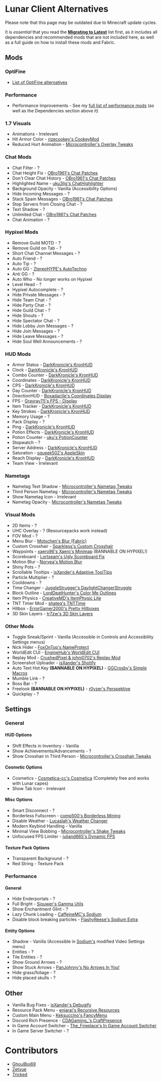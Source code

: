# Lunar Client Alternatives

Please note that this page may be outdated due to Minecraft update cycles.

It is *essential* that you read the **[Migrating to Latest](https://alternatives.microcontrollers.dev/latest/migrating)** list first, as it includes all dependencies and recommended mods that are not included here, as well as a full guide on how to install these mods and Fabric.

## Mods

### OptiFine

* [List of OptiFine alternatives](https://lambdaurora.dev/optifine_alternatives)


### Performance

* Performance Improvements - See my [full list of performance mods](https://alternatives.microcontrollers.dev/latest/migrating/#performance) (as well as the Dependencies section above it)

### 1.7 Visuals

* Animations - Irrelevant
* Hit Armor Color - [rizecookey's CookeyMod](https://github.com/rizecookey/CookeyMod/releases/latest)
* Reduced Hurt Animation - [Microcontroller's Overlay Tweaks](https://modrinth.com/mod/overlaytweaks)

### Chat Mods

* Chat Filter - ?
* Chat Height Fix - [OBro1961's Chat Patches](https://modrinth.com/mod/chatpatches)
* Don't Clear Chat History - [OBro1961's Chat Patches](https://modrinth.com/mod/chatpatches)
* Highlighted Name - [uku3lig's ChatHighlighter](https://modrinth.com/mod/chathighlighter)
* Background Opacity - Vanilla (Accessibility Options)
* Hide Incoming Messages - ?
* Stack Spam Messages - [OBro1961's Chat Patches](https://modrinth.com/mod/chatpatches)
* Stop Servers from Closing Chat - ?
* Text Shadow - ?
* Unlimited Chat - [OBro1961's Chat Patches](https://modrinth.com/mod/chatpatches)
* Chat Animation - ?

### Hypixel Mods


* Remove Guild MOTD - ?
* Remove Guild on Tab - ?
* Short Chat Channel Messages - ?
* Auto Friend - ?
* Auto Tip - ?
* Auto GG - [ZtereoHYPE's AutoTechno](https://modrinth.com/mod/autotechno)
* Anti GG - ?
* Auto Who - No longer works on Hypixel
* Level Head - ?
* Hypixel Autocomplete - ?
* Hide Private Messages - ?
* Hide Team Chat - ?
* Hide Party Chat - ?
* Hide Guild Chat - ?
* Hide Shouts - ?
* Hide Spectator Chat - ?
* Hide Lobby Join Messages - ?
* Hide Join Messages - ?
* Hide Leave Messages - ?
* Hide Soul Well Announcements - ?

### HUD Mods

* Armor Status - [DarkKronicle's KronHUD](https://modrinth.com/mod/kronhud)
* Clock - [DarkKronicle's KronHUD](https://modrinth.com/mod/kronhud)
* Combo Counter - [DarkKronicle's KronHUD](https://modrinth.com/mod/kronhud)
* Coordinates - [DarkKronicle's KronHUD](https://modrinth.com/mod/kronhud)
* CPS - [DarkKronicle's KronHUD](https://modrinth.com/mod/kronhud)
* Day Counter - [DarkKronicle's KronHUD](https://modrinth.com/mod/kronhud)
* DirectionHUD - [Boxadactle's Coordinates Display](https://modrinth.com/mod/coordinates-display)
* FPS - [Grayray75's FPS - Display](https://modrinth.com/mod/fpsdisplay)
* Item Tracker - [DarkKronicle's KronHUD](https://modrinth.com/mod/kronhud)
* Key Strokes - [DarkKronicle's KronHUD](https://modrinth.com/mod/kronhud)
* Memory Usage - ?
* Pack Display - ?
* Ping - [DarkKronicle's KronHUD](https://modrinth.com/mod/kronhud)
* Potion Effects - [DarkKronicle's KronHUD](https://modrinth.com/mod/kronhud)
* Potion Counter - [uku's PotionCounter](https://modrinth.com/mod/potioncounter)
* Stopwatch - ?
* Server Address -  [DarkKronicle's KronHUD](https://modrinth.com/mod/kronhud)
* Saturation - [squeek502's AppleSkin](https://modrinth.com/mod/appleskin)
* Reach Display - [DarkKronicle's KronHUD](https://modrinth.com/mod/kronhud)
* Team View - Irrelevant

### Nametags

* Nametag Text Shadow -  [Microcontroller's Nametag Tweaks](https://modrinth.com/mod/nametagtweaks)
* Third Person Nametag - [Microcontroller's Nametag Tweaks](https://modrinth.com/mod/nametagtweaks)
* Show Nametag Icon - Irrelevant
* Nametag Opacity - [Microcontroller's Nametag Tweaks](https://modrinth.com/mod/nametagtweaks)

### Visual Mods

* 2D Items - ?
* UHC Overlay - ? (Resourcepacks work instead)
* FOV Mod - ?
* Menu Blur - [Motschen's Blur (Fabric)](https://modrinth.com/mod/blur-fabric)
* Custom Crosshair - [Sparkless's Custom Crosshair](https://modrinth.com/mod/custom-crosshair-mod)
* Waypoints - [xaero96's Xaero's Minimap](https://modrinth.com/mod/xaeros-minimap) (BANNABLE ON HYPIXEL!)
* Scoreboard - [Lortseam's Ugly Scoreboard Fix](https://modrinth.com/mod/ugly-scoreboard-fix)
* Motion Blur - [Noryea's Motion Blur](https://modrinth.com/mod/motionblur)
* Shiny Pots - ?
* Scrollable Tooltips - [isXander's Adaptive ToolTips](https://modrinth.com/mod/adaptive-tooltips)
* Particle Multiplier - ?
* Cooldowns - ?
* Time Changer - [JuggleStrugger's DaylightChangerStruggle](https://modrinth.com/mod/daylightchangerstruggle)
* Block Outline - [LordDeatHunter's Color Me Outlines](https://modrinth.com/mod/color-me-outlines)
* Item Physics - [CreativeMD's ItemPhysic Lite](https://modrinth.com/mod/itemphysic-lite)
* TNT Timer Mod - [shateq's TNTTime](https://modrinth.com/mod/tnttime)
* Hitbox - [ErrorGamer2000's Pretty Hitboxes](https://modrinth.com/mod/pretty-hitboxes)
* 3D Skin Layers - [tr7zw's 3D Skin Layers](https://modrinth.com/mod/3dskinlayers)

### Other Mods

* Toggle Sneak/Sprint - Vanilla (Accessible in Controls and Accessibility Settings menus)
* Nick Hider - [FoxOnTop's NameProtect](https://modrinth.com/mod/nameprotect)
* WorldEdit CUI - [EngineHub's WorldEdit CUI](https://curseforge.com/minecraft/mc-mods/worldeditcui-fabric)
* Replay Mod - [CrushedPixel & johni0702's Replay Mod](https://modrinth.com/mod/replaymod)
* Screenshot Uploader - [isXander's Shotify](https://modrinth.com/mod/shotify)
* Auto Text Hot Key **(BANNABLE ON HYPIXEL)** - [GGCrosby's Simple Macros](https://www.curseforge.com/minecraft/mc-mods/fabric-simple-macros)
* Mumble Link - ?
* Boss Bar - ?
* Freelook **(BANNABLE ON HYPIXEL)** - [r0yzer's Perspektive](https://modrinth.com/mod/perspektive)
* Quickplay - ?

## Settings

### General

#### HUD Options

* Shift Effects in Inventory - Vanilla
* Show Achievements/Advancements - ?
* Show Crosshair in Third Person - [Microcontroller's Crosshair Tweaks](https://modrinth.com/mod/crosshairtweaks)

#### Cosmetic Options

* Cosmetics - [Cosmetica-cc's Cosmetica](https://modrinth.com/mod/cosmetica) (Completely free and works with Lunar capes)
* Show Tab Icon - Irrelevant

#### Misc Options

* Smart Disconnect - ?
* Borderless Fullscreen - [comp500's Borderless Mining](https://modrinth.com/mod/borderless-mining)
* Disable Weather - [Lucaslah's Weather Changer](https://modrinth.com/mod/weather-changer)
* Modern Keybind Handling - Vanilla
* Minimal View Bobbing - [Microcontroller's Shake Tweaks](https://modrinth.com/mod/shaketweaks)
* Unfocused FPS Limiter - [juliand665's Dynamic FPS](https://modrinth.com/mod/dynamic-fps)

#### Texture Pack Options

* Transparent Background - ?
* Red String - Texture Pack

### Performance

#### General

* Hide Enderportals - ?
* Full Bright - [Sjouwer's Gamma Utils](https://modrinth.com/mod/gamma-utils)
* Show Enchantment Glint - ?
* Lazy Chunk Loading - [CaffeineMC's Sodium](https://modrinth.com/mod/sodium)
* Disable block breaking particles - [FlashyReese's Sodium Extra](https://modrinth.com/mod/sodium-extra)

#### Entity Options

* Shadow - Vanilla (Accessible in [Sodium's](https://modrinth.com/mod/sodium) modified Video Settings menu)
* Entities - ?
* Tile Entities - ?
* Show Ground Arrows - ?
* Show Stuck Arrows - [PanJohnny's No Arrows In You!](https://modrinth.com/mod/naiy)
* Hide grass/foliage - ?
* Hide placed skulls - ?

## Other

* Vanilla Bug Fixes - [isXander's Debugify](https://modrinth.com/mod/debugify)
* Resource Pack Menu - [enjarai's Recursive Resources](https://modrinth.com/mod/recursiveresources)
* Custom Main Menu - [Keksuccino's FancyMenu](https://modrinth.com/mod/fancymenu)
* Discord Rich Presence - [CDAGaming_'s CraftPresence](https://modrinth.com/mod/craftpresence)
* In Game Account Switcher - [The_Fireplace's In Game Account Switcher](https://modrinth.com/mod/in-game-account-switcher)
* In Game Server Switcher - ?

# Contributors

* [GhoulBoi69](https://github.com/GhoulBoii)
* [Zetvue](https://zetvue.github.io/)
* [Tricked](https://github.com/Tricked-dev)
